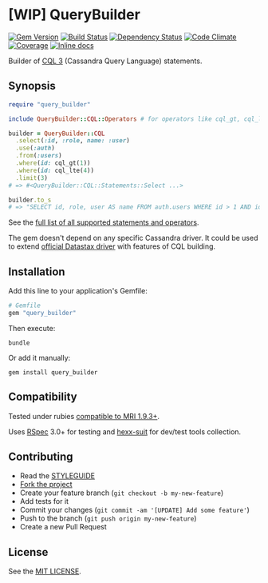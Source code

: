 [WIP] QueryBuilder
==================

[![Gem Version](https://img.shields.io/gem/v/query_builder.svg?style=flat)][gem]
[![Build Status](https://img.shields.io/travis/nepalez/query_builder/master.svg?style=flat)][travis]
[![Dependency Status](https://img.shields.io/gemnasium/nepalez/query_builder.svg?style=flat)][gemnasium]
[![Code Climate](https://img.shields.io/codeclimate/github/nepalez/query_builder.svg?style=flat)][codeclimate]
[![Coverage](https://img.shields.io/coveralls/nepalez/query_builder.svg?style=flat)][coveralls]
[![Inline docs](http://inch-ci.org/github/nepalez/query_builder.svg)][inch]

[codeclimate]: https://codeclimate.com/github/nepalez/query_builder
[coveralls]: https://coveralls.io/r/nepalez/query_builder
[gem]: https://rubygems.org/gems/query_builder
[gemnasium]: https://gemnasium.com/nepalez/query_builder
[travis]: https://travis-ci.org/nepalez/query_builder
[inch]: https://inch-ci.org/github/nepalez/query_builder

Builder of [CQL 3](https://cassandra.apache.org/doc/cql3/CQL.html#CassandraQueryLanguageCQLv3.2.0) (Cassandra Query Language) statements.

Synopsis
--------

```ruby
require "query_builder"

include QueryBuilder::CQL::Operators # for operators like cql_gt, cql_lte below.

builder = QueryBuilder::CQL
  .select(:id, :role, name: :user)
  .use(:auth)
  .from(:users)
  .where(id: cql_gt(1))
  .where(id: cql_lte(4))
  .limit(3)
# => #<QueryBuilder::CQL::Statements::Select ...>

builder.to_s
# => "SELECT id, role, user AS name FROM auth.users WHERE id > 1 AND id <= 4 USING consistency = 'quorum' LIMIT 3;"
```

See the [full list of all supported statements and operators](https://github.com/nepalez/query_builder/wiki).

The gem doesn't depend on any specific Cassandra driver. It could be used to extend [official Datastax driver](https://github.com/datastax/ruby-driver) with features of CQL building.

Installation
------------

Add this line to your application's Gemfile:

```ruby
# Gemfile
gem "query_builder"
```

Then execute:

```
bundle
```

Or add it manually:

```
gem install query_builder
```

Compatibility
-------------

Tested under rubies [compatible to MRI 1.9.3+](.travis.yml).

Uses [RSpec] 3.0+ for testing and [hexx-suit] for dev/test tools collection.

[RSpec]: http://rspec.org
[hexx-suit]: https://github.com/nepalez/hexx-suit

Contributing
------------

* Read the [STYLEGUIDE](config/metrics/STYLEGUIDE)
* [Fork the project](https://github.com/nepalez/query_builder)
* Create your feature branch (`git checkout -b my-new-feature`)
* Add tests for it
* Commit your changes (`git commit -am '[UPDATE] Add some feature'`)
* Push to the branch (`git push origin my-new-feature`)
* Create a new Pull Request

License
-------

See the [MIT LICENSE](LICENSE).
